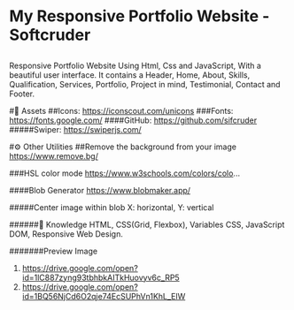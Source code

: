 # My Responsive Portfolio Website -Softcruder
##
Responsive Portfolio Website Using Html, Css and JavaScript, With a beautiful user interface. It contains a Header, Home, About, Skills, Qualification, Services, Portfolio, Project in mind, Testimonial, Contact and Footer.

#📁 Assets 
##Icons: https://iconscout.com/unicons
###Fonts: https://fonts.google.com/
####GitHub: https://github.com/sifcruder
#####Swiper: https://swiperjs.com/

#⚙️ Other Utilities
##Remove the background from your image
https://www.remove.bg/

###HSL color mode
https://www.w3schools.com/colors/colo...

####Blob Generator
https://www.blobmaker.app/

#####Center image within blob
X: horizontal, Y: vertical

######🧠 Knowledge
HTML, CSS(Grid, Flexbox), Variables CSS, JavaScript DOM, Responsive Web Design.

#######Preview Image 
1. https://drive.google.com/open?id=1lC887zyng93tbhbkAITkHuovyv6c_RP5
2. https://drive.google.com/open?id=1BQ56NjCd6O2qje74EcSUPhVn1KhL_ElW
